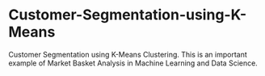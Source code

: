 # Customer-Segmentation-using-K-Means
Customer Segmentation using K-Means Clustering. This is an important example of Market Basket Analysis in Machine Learning and Data Science.
